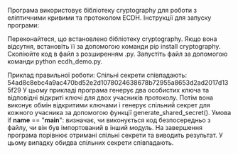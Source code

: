 Програма використовує бібліотеку cryptography для роботи з еліптичними кривими та протоколом ECDH.
Інструкції для запуску програми:

Переконайтеся, що встановлено бібліотеку cryptography. Якщо вона відсутня, встановіть її за допомогою команди pip install cryptography.
Скопіюйте код в файл з розширенням .py.
Запустіть файл за допомогою команди python ecdh_demo.py.

Приклад правильної роботи:
    Спільні секрети співпадають: 54ad8c8ebc4a9ac470bd52e2d1078024638678b72955a8653d2ad2017d135f29
У цьому прикладі програма генерує два особистих ключа та відповідні відкриті ключі для двох учасників протоколу.
Потім вона виконує обмін відкритими ключами і генерує спільний секрет для кожного учасника за допомогою функції generate_shared_secret().
Умова if __name__ == "__main__": визначає, чи виконується код безпосередньо з файлу, чи він був імпортований в інший модуль.
На завершення програма порівнює отримані спільні секрети та виводить результат. У цьому випадку обидва спільних секрети співпадають.
